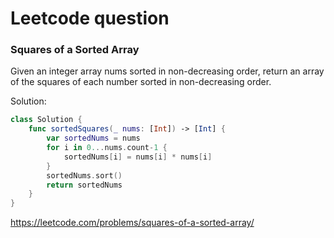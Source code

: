 # Leetcode question
### Squares of a Sorted Array
Given an integer array nums sorted in non-decreasing order, return an array of the squares of each number sorted in non-decreasing order.

Solution:


```Swift
class Solution {
    func sortedSquares(_ nums: [Int]) -> [Int] {
        var sortedNums = nums
        for i in 0...nums.count-1 {
            sortedNums[i] = nums[i] * nums[i]
        }
        sortedNums.sort()
        return sortedNums
    }
}
```

https://leetcode.com/problems/squares-of-a-sorted-array/
